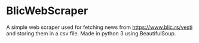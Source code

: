 # BlicWebScraper
A simple web scraper used for fetching news from https://www.blic.rs/vesti and storing them in a csv file. Made in python 3 using BeautifulSoup.
